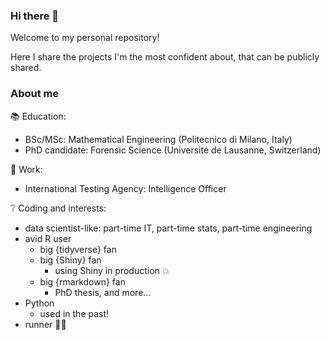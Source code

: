 ### Hi there 👋

Welcome to my personal repository!

Here I share the projects I'm the most confident about, that can be publicly shared.

### About me

📚 Education:

- BSc/MSc: Mathematical Engineering (Politecnico di Milano, Italy)
- PhD candidate: Forensic Science (Université de Lausanne, Switzerland)

🏢 Work:

- International Testing Agency: Intelligence Officer

❔ Coding and interests:

- data scientist-like: part-time IT, part-time stats, part-time engineering
- avid R user
  + big {tidyverse} fan
  + big {Shiny} fan
    - using Shiny in production 💥
  + big {rmarkdown} fan
    - PhD thesis, and more...
- Python
  + used in the past!
- runner 🏃‍♂️
